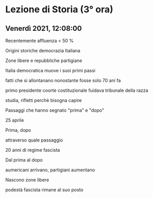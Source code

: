 #  Lezione di Storia (3° ora)
## Venerdì 2021, 12:08:00


Recentemente affluenza < 50 %


Origini storiche democrazia
Italiana


Zone libere e repubbliche partigiane

Italia democratica muove i suoi primi passi


fatti che si allontanano nonostante fosse solo 70 ani fa


primo presidente coorte costituzionale fuidava tribunale della razza


studia, rifletti perchè bisogna capire

Passaggi che hanno segnato "prima" e "dopo"

25 aprile

Prima, dopo

attraverso quale passaggio

20 anni di regime fascista



Dal prima al dopo

aumericani arrivano, partigiani aumentano

Nascono zone libere

podestà fascista rimane al suo posto


<!--stackedit_data:
eyJoaXN0b3J5IjpbLTIxMzQyMzk0NzksOTU1MzY5NzUzLDE2OT
A2NTUxNzcsMTQwMzIyMTgyMiwtODk4MjQ4NDgyLDE5MjY0ODE0
MDUsLTE4MjIzMjkwMjBdfQ==
-->